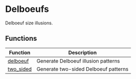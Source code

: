 # Delboeufs

Delboeuf size illusions.

## Functions

| Function | Description |
|----------|-------------|
| [delboeuf](delboeuf.md) | Generate Delboeuf illusion patterns |
| [two_sided](two_sided.md) | Generate two-sided Delboeuf patterns |
